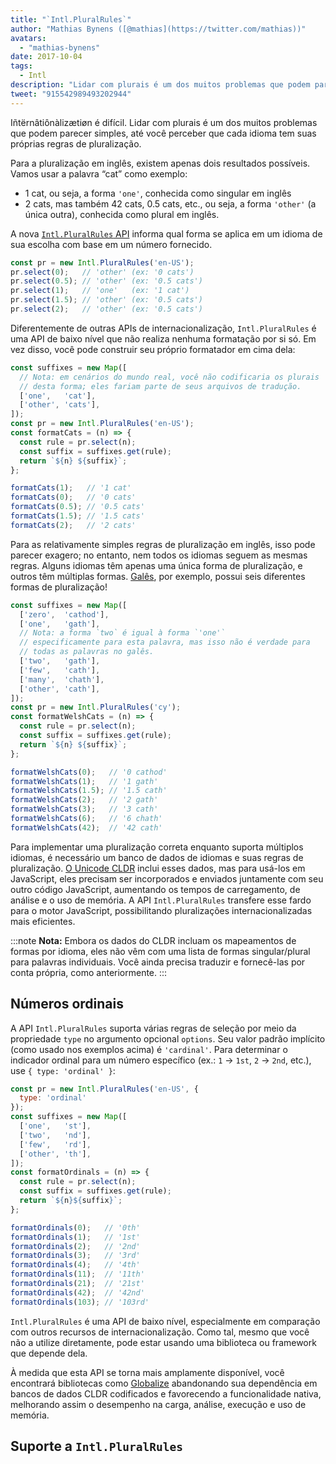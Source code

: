 ```yaml
---
title: "`Intl.PluralRules`"
author: "Mathias Bynens ([@mathias](https://twitter.com/mathias))"
avatars:
  - "mathias-bynens"
date: 2017-10-04
tags:
  - Intl
description: "Lidar com plurais é um dos muitos problemas que podem parecer simples, até você perceber que cada idioma tem suas próprias regras de pluralização. A API Intl.PluralRules pode ajudar!"
tweet: "915542989493202944"
---
```

Iñtërnâtiônàlizætiøn é difícil. Lidar com plurais é um dos muitos problemas que podem parecer simples, até você perceber que cada idioma tem suas próprias regras de pluralização.

Para a pluralização em inglês, existem apenas dois resultados possíveis. Vamos usar a palavra “cat” como exemplo:

- 1 cat, ou seja, a forma `'one'`, conhecida como singular em inglês
- 2 cats, mas também 42 cats, 0.5 cats, etc., ou seja, a forma `'other'` (a única outra), conhecida como plural em inglês.

A nova [`Intl.PluralRules` API](https://github.com/tc39/proposal-intl-plural-rules) informa qual forma se aplica em um idioma de sua escolha com base em um número fornecido.

```js
const pr = new Intl.PluralRules('en-US');
pr.select(0);   // 'other' (ex: '0 cats')
pr.select(0.5); // 'other' (ex: '0.5 cats')
pr.select(1);   // 'one'   (ex: '1 cat')
pr.select(1.5); // 'other' (ex: '0.5 cats')
pr.select(2);   // 'other' (ex: '0.5 cats')
```

<!--truncate-->
Diferentemente de outras APIs de internacionalização, `Intl.PluralRules` é uma API de baixo nível que não realiza nenhuma formatação por si só. Em vez disso, você pode construir seu próprio formatador em cima dela:

```js
const suffixes = new Map([
  // Nota: em cenários do mundo real, você não codificaria os plurais
  // desta forma; eles fariam parte de seus arquivos de tradução.
  ['one',   'cat'],
  ['other', 'cats'],
]);
const pr = new Intl.PluralRules('en-US');
const formatCats = (n) => {
  const rule = pr.select(n);
  const suffix = suffixes.get(rule);
  return `${n} ${suffix}`;
};

formatCats(1);   // '1 cat'
formatCats(0);   // '0 cats'
formatCats(0.5); // '0.5 cats'
formatCats(1.5); // '1.5 cats'
formatCats(2);   // '2 cats'
```

Para as relativamente simples regras de pluralização em inglês, isso pode parecer exagero; no entanto, nem todos os idiomas seguem as mesmas regras. Alguns idiomas têm apenas uma única forma de pluralização, e outros têm múltiplas formas. [Galês](http://unicode.org/cldr/charts/latest/supplemental/language_plural_rules.html#rules), por exemplo, possui seis diferentes formas de pluralização!

```js
const suffixes = new Map([
  ['zero',  'cathod'],
  ['one',   'gath'],
  // Nota: a forma `two` é igual à forma `'one'`
  // especificamente para esta palavra, mas isso não é verdade para
  // todas as palavras no galês.
  ['two',   'gath'],
  ['few',   'cath'],
  ['many',  'chath'],
  ['other', 'cath'],
]);
const pr = new Intl.PluralRules('cy');
const formatWelshCats = (n) => {
  const rule = pr.select(n);
  const suffix = suffixes.get(rule);
  return `${n} ${suffix}`;
};

formatWelshCats(0);   // '0 cathod'
formatWelshCats(1);   // '1 gath'
formatWelshCats(1.5); // '1.5 cath'
formatWelshCats(2);   // '2 gath'
formatWelshCats(3);   // '3 cath'
formatWelshCats(6);   // '6 chath'
formatWelshCats(42);  // '42 cath'
```

Para implementar uma pluralização correta enquanto suporta múltiplos idiomas, é necessário um banco de dados de idiomas e suas regras de pluralização. [O Unicode CLDR](http://cldr.unicode.org/) inclui esses dados, mas para usá-los em JavaScript, eles precisam ser incorporados e enviados juntamente com seu outro código JavaScript, aumentando os tempos de carregamento, de análise e o uso de memória. A API `Intl.PluralRules` transfere esse fardo para o motor JavaScript, possibilitando pluralizações internacionalizadas mais eficientes.

:::note
**Nota:** Embora os dados do CLDR incluam os mapeamentos de formas por idioma, eles não vêm com uma lista de formas singular/plural para palavras individuais. Você ainda precisa traduzir e fornecê-las por conta própria, como anteriormente.
:::

## Números ordinais

A API `Intl.PluralRules` suporta várias regras de seleção por meio da propriedade `type` no argumento opcional `options`. Seu valor padrão implícito (como usado nos exemplos acima) é `'cardinal'`. Para determinar o indicador ordinal para um número específico (ex.: `1` → `1st`, `2` → `2nd`, etc.), use `{ type: 'ordinal' }`:

```js
const pr = new Intl.PluralRules('en-US', {
  type: 'ordinal'
});
const suffixes = new Map([
  ['one',   'st'],
  ['two',   'nd'],
  ['few',   'rd'],
  ['other', 'th'],
]);
const formatOrdinals = (n) => {
  const rule = pr.select(n);
  const suffix = suffixes.get(rule);
  return `${n}${suffix}`;
};

formatOrdinals(0);   // '0th'
formatOrdinals(1);   // '1st'
formatOrdinals(2);   // '2nd'
formatOrdinals(3);   // '3rd'
formatOrdinals(4);   // '4th'
formatOrdinals(11);  // '11th'
formatOrdinals(21);  // '21st'
formatOrdinals(42);  // '42nd'
formatOrdinals(103); // '103rd'
```

`Intl.PluralRules` é uma API de baixo nível, especialmente em comparação com outros recursos de internacionalização. Como tal, mesmo que você não a utilize diretamente, pode estar usando uma biblioteca ou framework que depende dela.

À medida que esta API se torna mais amplamente disponível, você encontrará bibliotecas como [Globalize](https://github.com/globalizejs/globalize#plural-module) abandonando sua dependência em bancos de dados CLDR codificados e favorecendo a funcionalidade nativa, melhorando assim o desempenho na carga, análise, execução e uso de memória.

## Suporte a `Intl.PluralRules`

<feature-support chrome="63 /blog/v8-release-63"
                 firefox="58"
                 safari="13"
                 nodejs="10"
                 babel="no"></feature-support>
